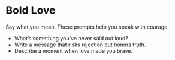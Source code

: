 # Bold Love

Say what you mean. These prompts help you speak with courage.

- What’s something you’ve never said out loud?
- Write a message that risks rejection but honors truth.
- Describe a moment when love made you brave.
